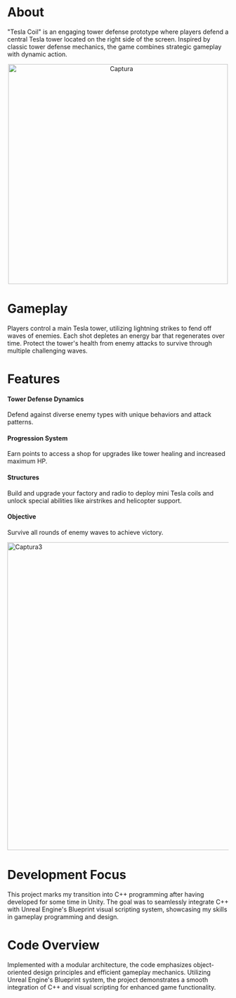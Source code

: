 # About
"Tesla Coil" is an engaging tower defense prototype where players defend a central Tesla tower located on the right side of the screen. Inspired by classic tower defense mechanics, the game combines strategic gameplay with dynamic action.

<div style="text-align: center;">
    <img src="https://github.com/XavierMerino01/TeslaCoil/assets/71768212/4bf09eac-2bf5-437f-acdf-2b16606cba05" alt="Captura" width="500">
</div>

# Gameplay
Players control a main Tesla tower, utilizing lightning strikes to fend off waves of enemies. Each shot depletes an energy bar that regenerates over time. Protect the tower's health from enemy attacks to survive through multiple challenging waves.

# Features

####  Tower Defense Dynamics
Defend against diverse enemy types with unique behaviors and attack patterns.
####  Progression System
Earn points to access a shop for upgrades like tower healing and increased maximum HP.
####  Structures 
Build and upgrade your factory and radio to deploy mini Tesla coils and unlock special abilities like airstrikes and helicopter support.
####  Objective
Survive all rounds of enemy waves to achieve victory.


<div style="display: flex;">
    <img src="https://github.com/XavierMerino01/TeslaCoil/assets/71768212/7a7e08a6-c3f3-4762-9055-f873e034c032" alt="Captura3" width="700">
</div>

# Development Focus
This project marks my transition into C++ programming after having developed for some time in Unity. The goal was to seamlessly integrate C++ with Unreal Engine's Blueprint visual scripting system, showcasing my skills in gameplay programming and design.

# Code Overview
Implemented with a modular architecture, the code emphasizes object-oriented design principles and efficient gameplay mechanics. Utilizing Unreal Engine's Blueprint system, the project demonstrates a smooth integration of C++ and visual scripting for enhanced game functionality.


